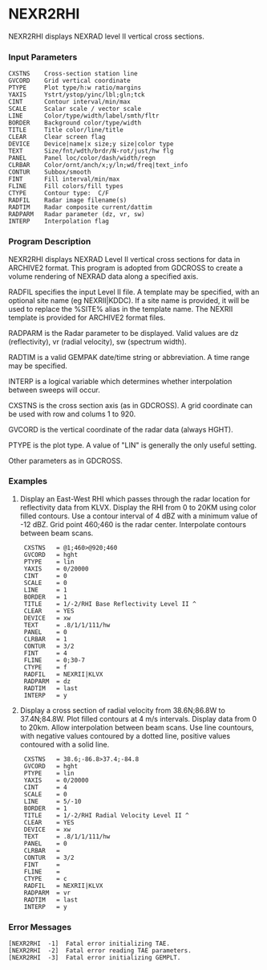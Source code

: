 # NEXR2RHI

NEXR2RHI displays NEXRAD level II vertical cross sections.

### Input Parameters
 
    CXSTNS    Cross-section station line
    GVCORD    Grid vertical coordinate
    PTYPE     Plot type/h:w ratio/margins
    YAXIS     Ystrt/ystop/yinc/lbl;gln;tck
    CINT      Contour interval/min/max
    SCALE     Scalar scale / vector scale
    LINE      Color/type/width/label/smth/fltr
    BORDER    Background color/type/width
    TITLE     Title color/line/title
    CLEAR     Clear screen flag
    DEVICE    Device|name|x size;y size|color type
    TEXT      Size/fnt/wdth/brdr/N-rot/just/hw flg
    PANEL     Panel loc/color/dash/width/regn
    CLRBAR    Color/ornt/anch/x;y/ln;wd/freq|text_info
    CONTUR    Subbox/smooth
    FINT      Fill interval/min/max
    FLINE     Fill colors/fill types
    CTYPE     Contour type:  C/F
    RADFIL    Radar image filename(s)
    RADTIM    Radar composite current/dattim
    RADPARM   Radar parameter (dz, vr, sw)
    INTERP    Interpolation flag
 

### Program Description
 
NEXR2RHI displays NEXRAD Level II vertical cross sections for
data in ARCHIVE2 format. This program is adopted from GDCROSS to
create a volume rendering of NEXRAD data along a specified
axis.

RADFIL specifies the input Level II file. A template may be
specified, with an optional site name (eg NEXRII|KDDC).
If a site name is provided, it will be used to replace the %SITE%
alias in the template name. The NEXRII template is provided
for ARCHIVE2 format files.

RADPARM is the Radar parameter to be displayed. Valid values are
dz (reflectivity), vr (radial velocity), sw (spectrum width).

RADTIM is a valid GEMPAK date/time string or abbreviation. A time
range may be specified.

INTERP is a logical variable which determines whether interpolation
between sweeps will occur.

CXSTNS is the cross section axis (as in GDCROSS). A grid coordinate
can be used with row and colums 1 to 920.

GVCORD is the vertical coordinate of the radar data (always HGHT).

PTYPE is the plot type. A value of "LIN" is generally the only
useful setting.

Other parameters as in GDCROSS.

 
### Examples
 
1. Display an East-West RHI which passes through the radar location
for reflectivity data from KLVX. Display the RHI from 0 to 20KM
using color filled contours. Use a contour interval of 4 dBZ
with a minimum value of -12 dBZ. Grid point 460;460 is the radar center. Interpolate contours between beam scans.

        CXSTNS   = @1;460>@920;460
        GVCORD   = hght
        PTYPE    = lin
        YAXIS    = 0/20000
        CINT     = 0
        SCALE    = 0
        LINE     = 1
        BORDER   = 1
        TITLE    = 1/-2/RHI Base Reflectivity Level II ^
        CLEAR    = YES
        DEVICE   = xw
        TEXT     = .8/1/1/111/hw
        PANEL    = 0
        CLRBAR   = 1
        CONTUR   = 3/2
        FINT     = 4
        FLINE    = 0;30-7
        CTYPE    = f
        RADFIL   = NEXRII|KLVX
        RADPARM  = dz
        RADTIM   = last
        INTERP   = y

2. Display a cross section of radial velocity from 38.6N;86.8W to
37.4N;84.8W. Plot filled contours at 4 m/s intervals. Display data
from 0 to 20km. Allow interpolation between beam scans. Use
line countours, with negative values contoured by a dotted line,
positive values contoured with a solid line.

        CXSTNS   = 38.6;-86.8>37.4;-84.8
        GVCORD   = hght
        PTYPE    = lin
        YAXIS    = 0/20000
        CINT     = 4
        SCALE    = 0
        LINE     = 5/-10
        BORDER   = 1
        TITLE    = 1/-2/RHI Radial Velocity Level II ^
        CLEAR    = YES
        DEVICE   = xw
        TEXT     = .8/1/1/111/hw
        PANEL    = 0
        CLRBAR   =
        CONTUR   = 3/2
        FINT     =
        FLINE    =
        CTYPE    = c
        RADFIL   = NEXRII|KLVX
        RADPARM  = vr
        RADTIM   = last
        INTERP   = y


### Error Messages
 
    [NEXR2RHI  -1]  Fatal error initializing TAE.
    [NEXR2RHI  -2]  Fatal error reading TAE parameters.
    [NEXR2RHI  -3]  Fatal error initializing GEMPLT.
